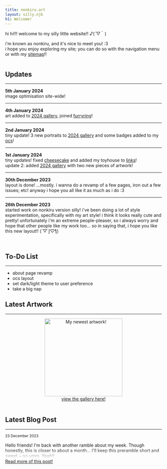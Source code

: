 ```yaml
---
title: nonkiru.art
layout: silly.njk
h1: Welcome!
---
```

<div class="flex">

<div id="home-mobilefix">

hi hi!!! welcome to my silly little website!! ♪(´▽｀)

i'm known as nonkiru, and it's nice to meet you! :3
<br>i hope you enjoy exploring my site; you can do so with the navigation menu or with my [sitemap](/sitemap/)!!

<img src="/assets/website/divider.png" alt=""><img src="/assets/website/divider.png" alt=""><img src="/assets/website/divider.png" alt="">

<div class="minibox">

## Updates
---

**5th January 2024**
<br>
image optimisation site-wide!

---

**4th January 2024**
<br>
art added to [2024 gallery](/art/2024/), joined [furryring](https://furryring.neocities.org/)!

---

**2nd January 2024**
<br>
tiny update! 3 new portraits to [2024 gallery](/art/2024/) and some badges added to my [ocs](/ocs/)!

---

**1st January 2024**
<br>
tiny updates! fixed [cheesecake](/layouts/cheesecake) and added my toyhouse to [links](/links/)!
<br>update 2: added [2024 gallery](/art/2024/) with two new pieces of artwork!

---

**30th December 2023**
<br>
layout is done! ...mostly. i wanna do a revamp of a few pages, iron out a few issues; etc! anyway i hope you all like it as much as i do :3

---

**26th December 2023**
<br>
started work on nonkiru version silly! i've been doing a lot of style experimentation, specifically with my art style! i think it looks really cute and pretty! unfortunately i'm an extreme people-pleaser, so i always worry and hope that other people like my work too... so in saying that, i hope you like this new layout!! (´▽`ʃ♡ƪ)

</div>

<br>

<div class="minibox">

## To-Do List
---
- about page revamp
- ocs layout
- set dark/light theme to user preference
- take a big nap


</div>

</div>

<div id="home-mobilefix">

## Latest Artwork
---
<div style="text-align: center;">
<a href="/art/" class="imgbutton_small"><img src="/assets/artwork/2024/w101.webp" class="imgborder" alt="My newest artwork!" style="max-width: 400px; height: 250px;">
<br><a href="/art/">view the gallery here!</a>
</div>

<br>

## Latest Blog Post
---
<div style="height: 5rem; -webkit-mask-image: linear-gradient(180deg, #000 60%, transparent);">

<small>23 December 2023</small>

Hello friends! I'm back with another ramble about my week. Though honestly, this is closer to about a month... I'll keep this preramble short and sweet ~ so umm. Yeah!!

</div>
<a href="/blog/more_moments_from_my_week/">Read more of this post!</a>
</div>

</div>

